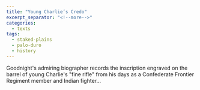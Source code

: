 ```yaml
---
title: "Young Charlie’s Credo"
excerpt_separator: "<!--more-->"
categories:
  - texts
tags:
  - staked-plains
  - palo-duro
  - history
---
```

Goodnight's admiring biographer records the inscription engraved on the barrel of young Charlie's "fine rifle" from his days as a Confederate Frontier Regiment member and Indian fighter...
